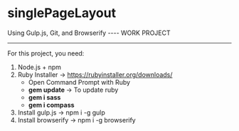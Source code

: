 # singlePageLayout
Using Gulp.js, Git, and Browserify ---- WORK PROJECT

-------------------------



For this project, you need:

1. Node.js + npm 
2. Ruby Installer -> https://rubyinstaller.org/downloads/
    - Open Command Prompt with Ruby
    - <b> gem update </b> -> To update ruby
    - <b> gem i sass </b>
    - <b> gem i compass </b>
3. Install gulp.js -> npm i -g gulp
4. Install browserify -> npm i -g browserify